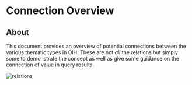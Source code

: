 # Connection Overview

## About

This document provides an overview of potential connections between the 
various thematic types in OIH.  These are not _all_ the relations but simply 
some to demonstrate the concept as well as give some guidance on the 
connection of value in query results.

![relations](./images/relations.svg)

